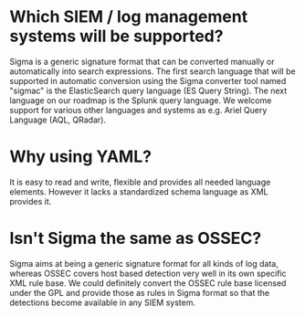 # Which SIEM / log management systems will be supported?

Sigma is a generic signature format that can be converted manually or automatically into search expressions. The first search language that will be supported in automatic conversion using the Sigma converter tool named "sigmac" is the ElasticSearch query language (ES Query String). The next language on our roadmap is the Splunk query language. We welcome support for various other languages and systems as e.g. Ariel Query Language (AQL, QRadar). 

# Why using YAML?

It is easy to read and write, flexible and provides all needed language elements. However it lacks a standardized schema language as XML provides it. 

# Isn't Sigma the same as OSSEC?

Sigma aims at being a generic signature format for all kinds of log data, whereas OSSEC covers host based detection very well in its own specific XML rule base. We could definitely convert the OSSEC rule base licensed under the GPL and provide those as rules in Sigma format so that the detections become available in any SIEM system. 
     